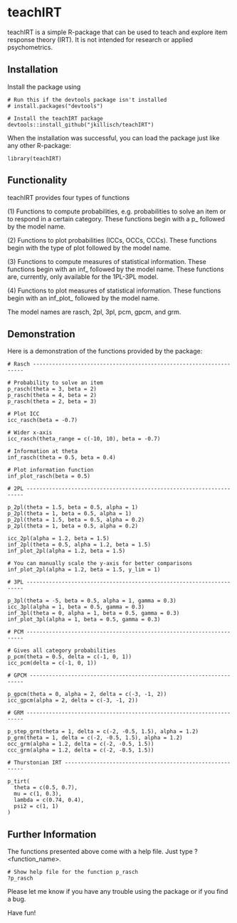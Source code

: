 # teachIRT

teachIRT is a simple R-package that can be used to teach and explore item response theory (IRT). It is not intended for research or applied psychometrics.

## Installation

Install the package using

```{r}
# Run this if the devtools package isn't installed
# install.packages("devtools")

# Install the teachIRT package
devtools::install_github("jkillisch/teachIRT")
```

When the installation was successful, you can load the package just like any other R-package:

```{r}
library(teachIRT)
```

## Functionality

teachIRT provides four types of functions

(1) Functions to compute probabilities, e.g. probabilities to solve an item or to respond in a certain category. These functions begin with a p\_ followed by the model name.

(2) Functions to plot probabilities (ICCs, OCCs, CCCs). These functions begin with the type of plot followed by the model name.

(3) Functions to compute measures of statistical information. These functions begin with an inf\_ followed by the model name. These functions are, currently, only available for the 1PL-3PL model.

(4) Functions to plot measures of statistical information. These functions begin with an inf_plot\_ followed by the model name.

The model names are rasch, 2pl, 3pl, pcm, gpcm, and grm.

## Demonstration

Here is a demonstration of the functions provided by the package:

```{r}
# Rasch -------------------------------------------------------------------

# Probability to solve an item
p_rasch(theta = 3, beta = 2)
p_rasch(theta = 4, beta = 2)
p_rasch(theta = 2, beta = 3)

# Plot ICC
icc_rasch(beta = -0.7)

# Wider x-axis
icc_rasch(theta_range = c(-10, 10), beta = -0.7)

# Information at theta
inf_rasch(theta = 0.5, beta = 0.4)

# Plot information function
inf_plot_rasch(beta = 0.5)

# 2PL ---------------------------------------------------------------------

p_2pl(theta = 1.5, beta = 0.5, alpha = 1)
p_2pl(theta = 1, beta = 0.5, alpha = 1)
p_2pl(theta = 1.5, beta = 0.5, alpha = 0.2)
p_2pl(theta = 1, beta = 0.5, alpha = 0.2)

icc_2pl(alpha = 1.2, beta = 1.5)
inf_2pl(theta = 0.5, alpha = 1.2, beta = 1.5)
inf_plot_2pl(alpha = 1.2, beta = 1.5)

# You can manually scale the y-axis for better comparisons
inf_plot_2pl(alpha = 1.2, beta = 1.5, y_lim = 1)

# 3PL ---------------------------------------------------------------------

p_3pl(theta = -5, beta = 0.5, alpha = 1, gamma = 0.3)
icc_3pl(alpha = 1, beta = 0.5, gamma = 0.3)
inf_3pl(theta = 0, alpha = 1, beta = 0.5, gamma = 0.3)
inf_plot_3pl(alpha = 1, beta = 0.5, gamma = 0.3)

# PCM ---------------------------------------------------------------------

# Gives all category probabilities
p_pcm(theta = 0.5, delta = c(-1, 0, 1))
icc_pcm(delta = c(-1, 0, 1))

# GPCM --------------------------------------------------------------------

p_gpcm(theta = 0, alpha = 2, delta = c(-3, -1, 2))
icc_gpcm(alpha = 2, delta = c(-3, -1, 2))

# GRM ---------------------------------------------------------------------

p_step_grm(theta = 1, delta = c(-2, -0.5, 1.5), alpha = 1.2)
p_grm(theta = 1, delta = c(-2, -0.5, 1.5), alpha = 1.2)
occ_grm(alpha = 1.2, delta = c(-2, -0.5, 1.5))
ccc_grm(alpha = 1.2, delta = c(-2, -0.5, 1.5))

# Thurstonian IRT ---------------------------------------------------------

p_tirt(
  theta = c(0.5, 0.7), 
  mu = c(1, 0.3), 
  lambda = c(0.74, 0.4), 
  psi2 = c(1, 1)
)
```

## Further Information

The functions presented above come with a help file. Just type ?\<function_name\>.

```{r}
# Show help file for the function p_rasch
?p_rasch
```

Please let me know if you have any trouble using the package or if you find a bug.

Have fun!
